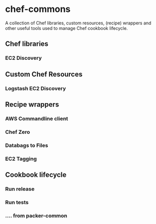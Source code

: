 # chef-commons
A collection of Chef libraries, custom resources, (recipe) wrappers and other useful tools used to manage Chef cookbook lifecycle.

## Chef libraries

### EC2 Discovery

## Custom Chef Resources

### Logstash EC2 Discovery

## Recipe wrappers

### AWS Commandline client
### Chef Zero
### Databags to Files
### EC2 Tagging

## Cookbook lifecycle

### Run release
### Run tests
### .... from packer-common
